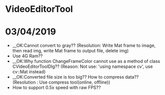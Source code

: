 # VideoEditorTool
# 03/04/2019
  - __OK:Cannot convert to gray?? (Resolution: Write Mat frame to image, then read img, write Mat frame to output file, delete img)
  - Use 4G Ram??
  - __OK:Why function ChangeFrameColor cannot use as a method of class CVideoEditorToolDlg?? (Reason: Not use: 'using namespace cv', use cv::Mat instead)
  - __OK:Converted file size is too big?? How to compress data?? (Resolution : Use compress tool(online, offline))
  - How to support 0.5x speed with raw FPS??
 